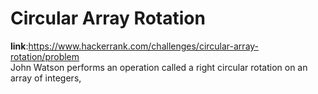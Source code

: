 # Circular Array Rotation
**link**:https://www.hackerrank.com/challenges/circular-array-rotation/problem
</br >John Watson performs an operation called a right circular rotation on an array of integers, 

